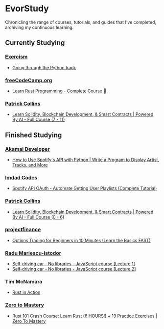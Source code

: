 <h1>EvorStudy</h1>
<p>Chronicling the range of courses, tutorials, and guides that I've completed, archiving my continuous learning.</p>

<h2>Currently Studying</h2>

<h3><a href="https://exercism.org/profiles/evorhard">Exercism</a></h3>
<ul>
    <li><a href="https://exercism.org/tracks/python">Going through the Python track</a></li>
</ul>

<h3><a href="https://www.youtube.com/@freecodecamp">freeCodeCamp.org</a></h3>
<ul>
    <li><a href="https://www.youtube.com/watch?v=BpPEoZW5IiY">Learn Rust Programming - Complete Course 🦀</a></li>
</ul>

<h3><a href="hhttps://www.youtube.com/@PatrickAlphaC">Patrick Collins</a></h3>
<ul>
    <li><a href="https://www.youtube.com/watch?v=BpPEoZW5IiY">Learn Solidity, Blockchain Development, & Smart Contracts | Powered By AI - Full Course (7 - 11)</a></li>
</ul>

<h2>Finished Studying</h2>

<h3><a href="https://www.youtube.com/@AkamaiDeveloper">Akamai Developer</a></h3>
<ul>
    <li><a href="https://www.youtube.com/watch?v=WAmEZBEeNmg">How to Use Spotify's API with Python | Write a Program to Display Artist, Tracks, and More</a></li>
</ul>

<h3><a href="https://www.youtube.com/@imdadcodes">Imdad Codes</a></h3>
<ul>
    <li><a href="https://www.youtube.com/watch?v=olY_2MW4Eik">Spotify API OAuth - Automate Getting User Playlists (Complete Tutorial)</a></li>
</ul>

<h3><a href="hhttps://www.youtube.com/@PatrickAlphaC">Patrick Collins</a></h3>
<ul>
    <li><a href="https://www.youtube.com/watch?v=umepbfKp5rI">Learn Solidity, Blockchain Development, & Smart Contracts | Powered By AI - Full Course (0 - 6)</a></li>
</ul>

<h3><a href="https://www.youtube.com/@projectfinance">projectfinance</a></h3>
<ul>
    <li><a href="https://www.youtube.com/watch?v=O8EN51F6jUo">Options Trading for Beginners in 10 Minutes (Learn the Basics FAST)</a></li>
</ul>

<h3><a href="https://www.youtube.com/@Radu">Radu Mariescu-Istodor</a></h3>
<ul>
    <li><a href="https://www.youtube.com/watch?v=NkI9ia2cLhc">Self-driving car - No libraries - JavaScript course [Lecture 1]</a></li>
    <li><a href="https://www.youtube.com/watch?v=IxhrXKEVCsc">Self-driving car - No libraries - JavaScript course [Lecture 2]</a></li>
</ul>

<h3>Tim McNamara</h3>
<ul>
    <li><a href="https://www.manning.com/books/rust-in-action">Rust in Action</a></li>
</ul>

<h3><a href="https://www.youtube.com/@ZeroToMastery">Zero to Mastery</a></h3>
<ul>
    <li><a href="https://www.youtube.com/watch?v=lzKeecy4OmQ">Rust 101 Crash Course: Learn Rust (6 HOURS!) + 19 Practice Exercises | Zero To Mastery</a></li>
</ul>
